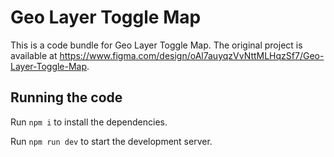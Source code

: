
  # Geo Layer Toggle Map

  This is a code bundle for Geo Layer Toggle Map. The original project is available at https://www.figma.com/design/oAl7auyqzVvNttMLHqzSf7/Geo-Layer-Toggle-Map.

  ## Running the code

  Run `npm i` to install the dependencies.

  Run `npm run dev` to start the development server.
  